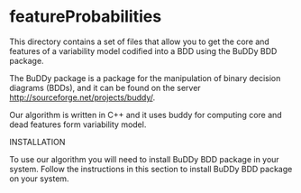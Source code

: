 # featureProbabilities

This directory contains a set of files that allow you to get the core and features 
of a variability model codified into a BDD using the BuDDy BDD package.

The BuDDy package is a package for the manipulation of binary decision 
diagrams (BDDs), and it can be found on the server http://sourceforge.net/projects/buddy/.

Our algorithm is written in C++ and it uses buddy for computing core and dead features
form variability model.

INSTALLATION

To use our algorithm you will need to install BuDDy BDD package in your system. Follow 
the instructions in this section to install BuDDy BDD package on your system.
